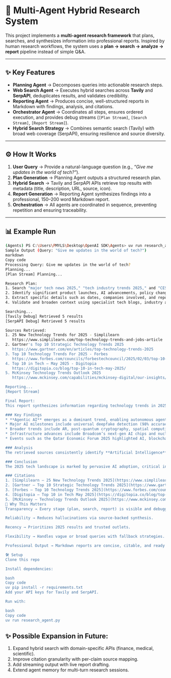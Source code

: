 # 🔎 Multi-Agent Hybrid Research System

This project implements a **multi-agent research framework** that plans, searches, and synthesizes information into professional reports. Inspired by human research workflows, the system uses a **plan → search → analyze → report** pipeline instead of simple Q&A.

---

## ✨ Key Features

- **Planning Agent** → Decomposes queries into actionable research steps.  
- **Web Search Agent** → Executes hybrid searches across **Tavily** and **SerpAPI**, deduplicates results, and validates credibility.  
- **Reporting Agent** → Produces concise, well-structured reports in Markdown with findings, analysis, and citations.  
- **Orchestrator Agent** → Coordinates all steps, ensures ordered execution, and provides debug streams (`[Plan Stream]`, `[Search Stream]`, `[Report Stream]`).  
- **Hybrid Search Strategy** → Combines semantic search (Tavily) with broad web coverage (SerpAPI), ensuring resilience and source diversity.  

---

## ⚙️ How It Works

1. **User Query** → Provide a natural-language question (e.g., *“Give me updates in the world of tech?”*).  
2. **Plan Generation** → Planning Agent outputs a structured research plan.  
3. **Hybrid Search** → Tavily and SerpAPI APIs retrieve top results with metadata (title, description, URL, source, icon).  
4. **Report Generation** → Reporting Agent synthesizes findings into a professional, 150–200 word Markdown report.  
5. **Orchestration** → All agents are coordinated in sequence, preventing repetition and ensuring traceability.  

---

## 📊 Example Run

```bash
(Agents) PS C:\Users\PMYLS\Desktop\OpenAI SDK\Agents> uv run research_agent.py
Sample Output (Query: "Give me updates in the world of tech?")
markdown
Copy code
Processing Query: Give me updates in the world of tech?
Planning...
[Plan Stream] Planning...

Research Plan:
1. Search "major tech news 2025," "tech industry trends 2025," and "CES 2025 announcements" using reputable tech news outlets.
2. Identify significant product launches, AI advancements, policy changes, and major company acquisitions or partnerships reported for 2025.
3. Extract specific details such as dates, companies involved, and reported impacts from official company press releases and reputable financial news sources.
4. Validate and broaden context using specialist tech blogs, industry analyst reports, and discussions on professional tech forums or X (Twitter) for 2025 updates.

Searching...
[Tavily Debug] Retrieved 5 results
[SerpAPI Debug] Retrieved 5 results

Sources Retrieved:
1. 25 New Technology Trends for 2025 - Simplilearn  
   https://www.simplilearn.com/top-technology-trends-and-jobs-article
2. Gartner's Top 10 Strategic Technology Trends 2025  
   https://www.gartner.com/en/articles/top-technology-trends-2025
3. Top 10 Technology Trends For 2025 - Forbes  
   https://www.forbes.com/councils/forbestechcouncil/2025/02/03/top-10-technology-trends-for-2025/
4. Top 10 in Tech – May 2025 - Digitopia  
   https://digitopia.co/blog/top-10-in-tech-may-2025/
5. McKinsey Technology Trends Outlook 2025  
   https://www.mckinsey.com/capabilities/mckinsey-digital/our-insights/the-top-trends-in-tech

Reporting...
[Report Stream]

Final Report:
This report synthesizes information regarding technology trends in 2025, providing an overview of market growth and key advancements.

### Key Findings
* **Agentic AI** emerges as a dominant trend, enabling autonomous agents for enterprise tasks.  
* Major AI milestones include universal deepfake detection (98% accuracy) and launch of Malaysia’s AI-powered Ryt Bank.  
* Broader trends include AR, post-quantum cryptography, spatial computing, disinformation security, and polyfunctional robots.  
* Infrastructure advances include Broadcom’s next-gen AI chips and nuclear-powered data centers.  
* Events such as the Qatar Economic Forum 2025 highlighted AI, blockchain, and sustainable technologies.  

### Analysis
The retrieved sources consistently identify **Artificial Intelligence** as the central driver of technological change in 2025. While most findings are well-sourced (e.g., Gartner, Forbes, McKinsey), some aggregated data lacks direct citation, warranting further validation.

### Conclusion
The 2025 tech landscape is marked by pervasive AI adoption, critical infrastructure shifts, and expanding applications of emerging technologies, signaling a year of rapid innovation and integration.

### Citations
1. [Simplilearn – 25 New Technology Trends 2025](https://www.simplilearn.com/top-technology-trends-and-jobs-article)  
2. [Gartner – Top 10 Strategic Technology Trends 2025](https://www.gartner.com/en/articles/top-technology-trends-2025)  
3. [Forbes – Top 10 Technology Trends 2025](https://www.forbes.com/councils/forbestechcouncil/2025/02/03/top-10-technology-trends-for-2025/)  
4. [Digitopia – Top 10 in Tech May 2025](https://digitopia.co/blog/top-10-in-tech-may-2025/)  
5. [McKinsey – Technology Trends Outlook 2025](https://www.mckinsey.com/capabilities/mckinsey-digital/our-insights/the-top-trends-in-tech)
🚀 Why This Matters
Transparency → Every stage (plan, search, report) is visible and debuggable.

Reliability → Reduces hallucinations via source-backed synthesis.

Recency → Prioritizes 2025 results and trusted outlets.

Flexibility → Handles vague or broad queries with fallback strategies.

Professional Output → Markdown reports are concise, citable, and ready for use in briefs or research docs.

🛠️ Setup
Clone this repo

Install dependencies:

bash
Copy code
uv pip install -r requirements.txt
Add your API keys for Tavily and SerpAPI.

Run with:

bash
Copy code
uv run research_agent.py
```
## ✨ Possible Expansion in Future:

1. Expand hybrid search with domain-specific APIs (finance, medical, scientific).
2. Improve citation granularity with per-claim source mapping.
3. Add streaming output with live report drafting.
4. Extend agent memory for multi-turn research sessions.
